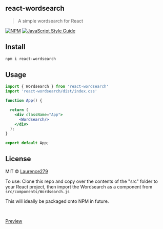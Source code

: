
## react-wordsearch

> A simple wordsearch for React

[![NPM](https://img.shields.io/npm/v/react-wordsearch.svg)](https://www.npmjs.com/package/react-wordsearch) [![JavaScript Style Guide](https://img.shields.io/badge/code_style-standard-brightgreen.svg)](https://standardjs.com)

## Install

```bash
npm i react-wordsearch
```

## Usage

```jsx
import { Wordsearch } from 'react-wordsearch'
import 'react-wordsearch/dist/index.css'

function App() {

  return (
    <div className="App">
      <Wordsearch/>
    </div>
  );
}

export default App;
```

## License

MIT © [Laurence279](https://github.com/Laurence279)


To use: Clone this repo and copy over the contents of the "src" folder to your React project, then import the Wordsearch as a component from ```src/components/Wordsearch.js```

This will ideally be packaged onto NPM in future.

<br/>

[Preview](https://searchingofthewords.netlify.app/)
